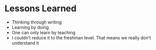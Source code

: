 # Lessons Learned

* Thinking through writing
* Learning by doing
* One can only learn by teaching
* I couldn’t reduce it to the freshman level. That means we really don’t understand it
